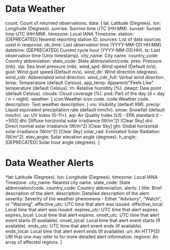 # Data Weather

count: Count of returned observations.
data: [
lat: Latitude (Degrees).
lon: Longitude (Degrees).
sunrise: Sunrise time UTC (HH:MM).
sunset: Sunset time UTC (HH:MM).
timezone: Local IANA Timezone.
station: [DEPRECATED] Nearest reporting station ID.
sources: List of data sources used in response.
ob_time: Last observation time (YYYY-MM-DD HH:MM).
datetime: [DEPRECATED] Current cycle hour (YYYY-MM-DD:HH).
ts: Last observation time (Unix timestamp).
city_name: City name.
country_code: Country abbreviation.
state_code: State abbreviation/code.
pres: Pressure (mb).
slp: Sea level pressure (mb).
wind_spd: Wind speed (Default m/s).
gust: Wind gust speed (Default m/s).
wind_dir: Wind direction (degrees).
wind_cdir: Abbreviated wind direction.
wind_cdir_full: Verbal wind direction.
temp: Temperature (default Celsius).
app_temp: Apparent/"Feels Like" temperature (default Celsius).
rh: Relative humidity (%).
dewpt: Dew point (default Celsius).
clouds: Cloud coverage (%).
pod: Part of the day (d = day / n = night).
weather: {
icon:Weather icon code.
code:Weather code.
description: Text weather description.
}
vis: Visibility (default KM).
precip: Liquid equivalent precipitation rate (default mm/hr).
snow: Snowfall (default mm/hr).
uv: UV Index (0-11+).
aqi: Air Quality Index [US - EPA standard 0 - +500]
dhi: Diffuse horizontal solar irradiance (W/m^2) [Clear Sky]
dni: Direct normal solar irradiance (W/m^2) [Clear Sky]
ghi: Global horizontal solar irradiance (W/m^2) [Clear Sky]
solar_rad: Estimated Solar Radiation (W/m^2).
elev_angle: Solar elevation angle (degrees).
h_angle: [DEPRECATED] Solar hour angle (degrees).
]

# Data Weather Alerts

*lat: Latitude (Degrees).
lon: Longitude (Degrees).
timezone: Local IANA Timezone.
city_name: Nearest city name.
state_code: State abbreviation/code.
country_code: Country abbreviation.
alerts: [
title: Brief description of the alert.
description: Detailed description of the alert.
severity: Severity of the weather phenomena - Either "Advisory", "Watch", or "Warning".
effective_utc: UTC time that alert was issued.
effective_local: Local time that alert was issued.
expires_utc: UTC time that alert expires.
expires_local: Local time that alert expires.
onset_utc: UTC time that alert event starts (If available).
onset_local: Local time that alert event starts (If available).
ends_utc: UTC time that alert event ends (If available).
ends_local: Local time that alert event ends (If available).
uri: An HTTP(S) URI that one may refer to for more detailed alert information.
regions: An array of affected regions.
]
